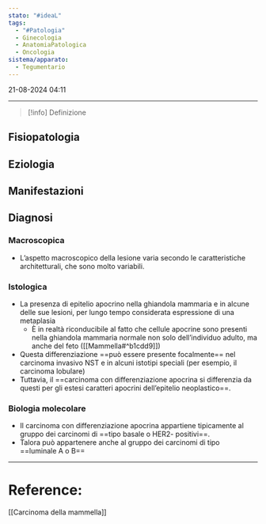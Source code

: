 ```yaml
---
stato: "#ideaL"
tags:
  - "#Patologia"
  - Ginecologia
  - AnatomiaPatologica
  - Oncologia
sistema/apparato:
  - Tegumentario
---
```

21-08-2024 04:11

--- 

>[!info] Definizione
>

## Fisiopatologia
## Eziologia

## Manifestazioni

## Diagnosi
### Macroscopica
- L’aspetto macroscopico della lesione varia secondo le caratteristiche architetturali, che sono molto variabili.
### Istologica
- La presenza di epitelio apocrino nella ghiandola mammaria e in alcune delle sue lesioni, per lungo tempo considerata espressione di una metaplasia
	- È in realtà riconducibile al fatto che cellule apocrine sono presenti nella ghiandola mammaria normale non solo dell’individuo adulto, ma anche del feto ([[Mammella#^b1cdd9]])
- Questa differenziazione ==può essere presente focalmente== nel carcinoma invasivo NST e in alcuni istotipi speciali (per esempio, il carcinoma lobulare) 
- Tuttavia, il ==carcinoma con differenziazione apocrina si differenzia da questi per gli estesi caratteri apocrini dell’epitelio neoplastico==.
### Biologia molecolare
- Il carcinoma con differenziazione apocrina appartiene tipicamente al gruppo dei carcinomi di ==tipo basale o HER2- positivi==. 
- Talora può appartenere anche al gruppo dei carcinomi di tipo ==luminale A o B== 




--- 
# Reference:
[[Carcinoma della mammella]]